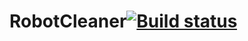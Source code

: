 # RobotCleaner[![Build status](https://ci.appveyor.com/api/projects/status/s4vakv2u0sm612vw?svg=true)](https://ci.appveyor.com/project/jacob-ebey/robotcleaner)
